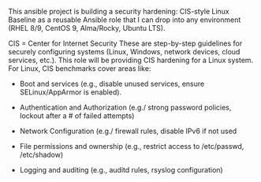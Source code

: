 This ansible project is building a security hardening: CIS-style Linux Baseline as a reusable Ansible role that I can drop into any environment (RHEL 8/9, CentOS 9, Alma/Rocky, Ubuntu LTS).

CIS = Center for Internet Security
These are step-by-step guidelines for securely configuring systems (Linux, Windows, network devices, cloud services, etc.). This role will be providing CIS hardening for a Linux system. For Linux, CIS benchmarks cover areas like:

- Boot and services (e.g., disable unused services, ensure SELinux/AppArmor is enabled).

- Authentication and Authorization (e.g./ strong password policies, lockout after a # of failed attempts)

- Network Configuration (e.g./ firewall rules, disable IPv6 if not used

- File permissions and ownership (e.g., restrict access to /etc/passwd, /etc/shadow)

- Logging and auditing (e.g., auditd rules, rsyslog configuration)


